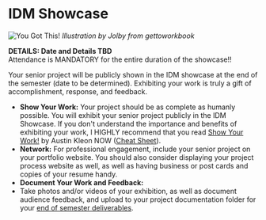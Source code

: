 # IDM Showcase

![You Got This!](http://teaching.polishedsolid.com/images/gettoworkbook_got_this.png) _Illustration by Jolby from gettoworkbook_

**DETAILS: Date and Details TBD**  
Attendance is MANDATORY for the entire duration of the showcase!!

Your senior project will be publicly shown in the IDM showcase at the end of the semester \(date to be determined\). Exhibiting your work is truly a gift of accomplishment, response, and feedback.

* **Show Your Work:** Your project should be as complete as humanly possible. You will exhibit your senior project publicly in the IDM Showcase. If you don't understand the importance and benefits of exhibiting your work, I HIGHLY recommend that you read [Show Your Work!](http://www.amazon.com/Show-Your-Work-Creativity-Discovered-ebook/dp/B00GU2RGGI/ref=sr_1_1?ie=UTF8&qid=1420589663&sr=8-1&keywords=show+the+work+austin+kleon) by Austin Kleon NOW \([Cheat Sheet](https://i.gr-assets.com/images/S/compressed.photo.goodreads.com/hostedimages/1384352860i/6856374._SY540_.jpg)\).
* **Network:** For professional engagement, include your senior project on your portfolio website. You should also consider displaying your project process website as well, as well as having business or post cards and copies of your resume handy.
* **Document Your Work and Feedback:**
* Take photos and/or videos of your exhibition, as well as document audience feedback, and upload to your project documentation folder for your [end of semester deliverables](../end_of_semester_deliverables/).


